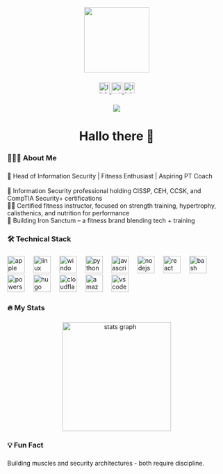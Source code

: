 <div align="center">
  <img height="150" src="https://media2.giphy.com/media/v1.Y2lkPTc5MGI3NjExa2xveDVhN3V0Ym15aTZkc2ppYWp3eHk1aGR4ZjVtczhvODY4ZmlqNiZlcD12MV9pbnRlcm5hbF9naWZfYnlfaWQmY3Q9Zw/R5dspTNJBVL51hiSN7/giphy.gif"  />
</div>

###

<div align="center">
  <a href="https://www.linkedin.com/in/kikototev/" target="_blank">
    <img src="https://img.shields.io/static/v1?message=LinkedIn&logo=linkedin&label=&color=0077B5&logoColor=white&labelColor=&style=for-the-badge" height="25" alt="linkedin logo"  />
  </a>
  <a href="https://www.instagram.com/kiriltotev/" target="_blank">
    <img src="https://img.shields.io/static/v1?message=Instagram&logo=instagram&label=&color=E4405F&logoColor=white&labelColor=&style=for-the-badge" height="25" alt="instagram logo"  />
  </a>
  <a href="https://linktr.ee/kiriltotev" target="_blank">
    <img src="https://img.shields.io/static/v1?message=Linktree&logo=linktree&label=&color=1de9b6&logoColor=white&labelColor=&style=for-the-badge" height="25" alt="linktree logo"  />
  </a>
</div>

###

<div align="center">
  <img src="https://visitor-badge.laobi.icu/badge?page_id=ronin-kuko.ronin-kuko&"  />
</div>

###

<h1 align="center">Hallo there 👋</h1>

###

<h3 align="left">👨🏻‍💻 About Me</h3>

###

<p align="left">🎯 Head of Information Security | Fitness Enthusiast | Aspiring PT Coach<br><br>🔐 Information Security professional holding CISSP, CEH, CCSK, and CompTIA Security+ certifications<br>🏋️‍♂️ Certified fitness instructor, focused on strength training, hypertrophy, calisthenics, and nutrition for performance<br>🚀 Building Iron Sanctum – a fitness brand blending tech + training</p>

###

<h3 align="left">🛠 Technical Stack</h3>

###

<div align="left">
  <img src="https://cdn.simpleicons.org/apple/000000" height="40" alt="apple logo"  />
  <img width="12" />
  <img src="https://skillicons.dev/icons?i=linux" height="40" alt="linux logo"  />
  <img width="12" />
  <img src="https://cdn.jsdelivr.net/gh/devicons/devicon/icons/windows8/windows8-original.svg" height="40" alt="windows8 logo"  />
  <img width="12" />
  <img src="https://skillicons.dev/icons?i=py" height="40" alt="python logo"  />
  <img width="12" />
  <img src="https://skillicons.dev/icons?i=js" height="40" alt="javascript logo"  />
  <img width="12" />
  <img src="https://skillicons.dev/icons?i=nodejs" height="40" alt="nodejs logo"  />
  <img width="12" />
  <img src="https://skillicons.dev/icons?i=react" height="40" alt="react logo"  />
  <img width="12" />
  <img src="https://skillicons.dev/icons?i=bash" height="40" alt="bash logo"  />
  <img width="12" />
  <img src="https://skillicons.dev/icons?i=powershell" height="40" alt="powershell logo"  />
  <img width="12" />
  <img src="https://cdn.jsdelivr.net/gh/devicons/devicon/icons/hugo/hugo-original.svg" height="40" alt="hugo logo"  />
  <img width="12" />
  <img src="https://skillicons.dev/icons?i=cloudflare" height="40" alt="cloudflare logo"  />
  <img width="12" />
  <img src="https://skillicons.dev/icons?i=aws" height="40" alt="amazonwebservices logo"  />
  <img width="12" />
  <img src="https://skillicons.dev/icons?i=vscode" height="40" alt="vscode logo"  />
</div>

###

<h3 align="left">🔥 My Stats </h3>

###

<div align="center">
  <img src="https://github-readme-stats.vercel.app/api?username=ronin-kuko&show_icons=true&theme=tokyonight" height="250" alt="stats graph"  />
</div>

###

<h3 align="left">💡 Fun Fact </h3>

###

<p align="left">Building muscles and security architectures - both require discipline.</p>
